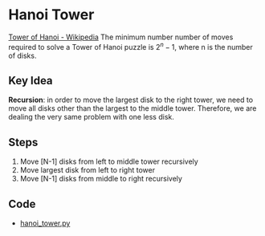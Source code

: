 # Hanoi Tower

[Tower of Hanoi - Wikipedia](https://en.wikipedia.org/wiki/Tower_of_Hanoi)
The minimum number number of moves required to solve a Tower of Hanoi puzzle is $2^n -1$, where n is the number of disks.

## Key Idea

**Recursion**: in order to move the largest disk to the right tower, we need to move all disks other than the largest to the middle tower. Therefore, we are dealing the very same problem with one less disk.

## Steps

1. Move [N-1] disks from left to middle tower recursively
2. Move largest disk from left to right tower
3. Move [N-1] disks from middle to right recursively

## Code

* [hanoi_tower.py](https://github.com/xuhang57/Learn-Algorithms/blob/master/100-Days-Of-Algorithms/1-Hanoi-Tower/hanoi_tower.py)

